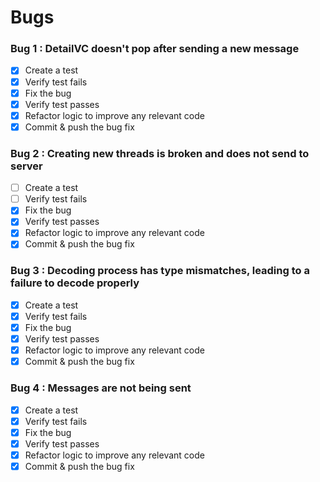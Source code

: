 #  Bugs

### Bug 1 : DetailVC doesn't pop after sending a new message
- [x] Create a test
- [x] Verify test fails
- [x] Fix the bug
- [x] Verify test passes
- [x] Refactor logic to improve any relevant code
- [x] Commit & push the bug fix

### Bug 2 : Creating new threads is broken and does not send to server
- [ ] Create a test
- [ ] Verify test fails
- [x] Fix the bug
- [x] Verify test passes
- [x] Refactor logic to improve any relevant code
- [x] Commit & push the bug fix

### Bug 3 : Decoding process has type mismatches, leading to a failure to decode properly
- [x] Create a test
- [x] Verify test fails
- [x] Fix the bug
- [x] Verify test passes
- [x] Refactor logic to improve any relevant code
- [x] Commit & push the bug fix

### Bug 4 : Messages are not being sent
- [x] Create a test
- [x] Verify test fails
- [x] Fix the bug
- [x] Verify test passes
- [x] Refactor logic to improve any relevant code
- [x] Commit & push the bug fix
